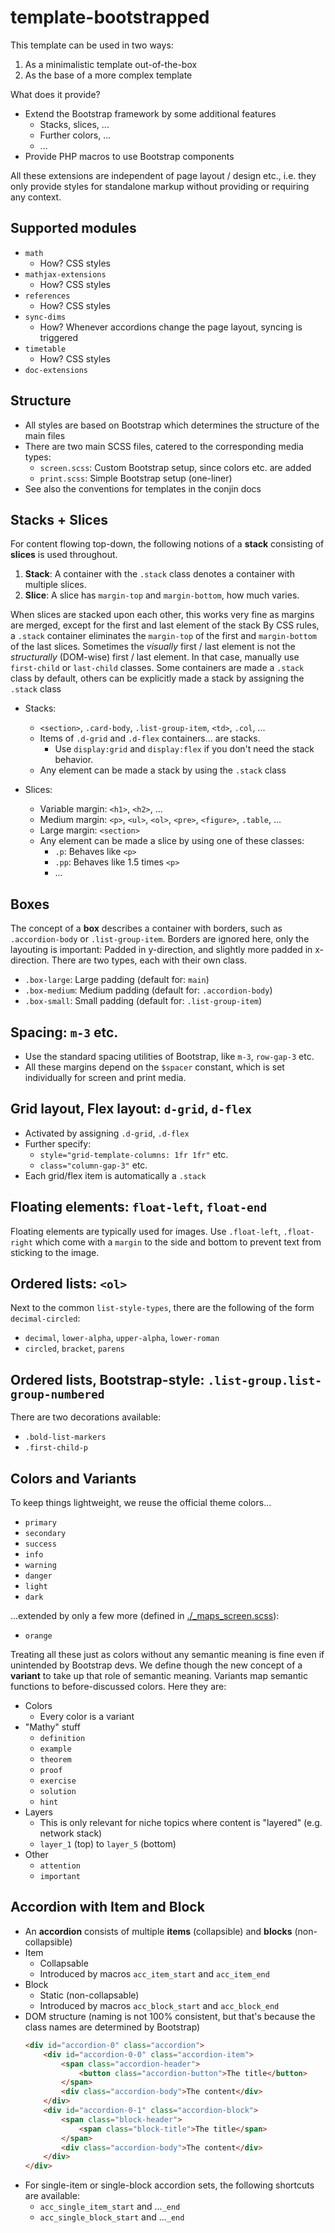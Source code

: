 # template-bootstrapped

This template can be used in two ways:
1. As a minimalistic template out-of-the-box
2. As the base of a more complex template

What does it provide?
- Extend the Bootstrap framework by some additional features
    - Stacks, slices, ...
    - Further colors, ...
    - ...
- Provide PHP macros to use Bootstrap components

All these extensions are independent of page layout / design etc., i.e. they only provide styles for standalone markup without providing or requiring any context.


## Supported modules
- `math`
    - How? CSS styles
- `mathjax-extensions`
    - How? CSS styles
- `references`
    - How? CSS styles
- `sync-dims`
    - How? Whenever accordions change the page layout, syncing is triggered
- `timetable`
    - How? CSS styles
- `doc-extensions`


## Structure
- All styles are based on Bootstrap which determines the structure of the main files
- There are two main SCSS files, catered to the corresponding media types:
    - `screen.scss`: Custom Bootstrap setup, since colors etc. are added
    - `print.scss`: Simple Bootstrap setup (one-liner) 
- See also the conventions for templates in the conjin docs


## Stacks + Slices
For content flowing top-down, the following notions of a **stack** consisting of **slices** is used throughout.

1. **Stack**: A container with the `.stack` class denotes a container with multiple slices.
2. **Slice**: A slice has `margin-top` and `margin-bottom`, how much varies.

When slices are stacked upon each other, this works very fine as margins are merged, except for the first and last element of the stack By CSS rules, a `.stack` container eliminates the `margin-top` of the first and `margin-bottom` of the last slices. Sometimes the *visually* first / last element is not the *structurally* (DOM-wise) first / last element. In that case, manually use `first-child` or `last-child` classes. Some containers are made a `.stack` class by default, others can be explicitly made a stack by assigning the `.stack` class

- Stacks:
    - `<section>`, `.card-body`, `.list-group-item`, `<td>`, `.col`, ...
    - Items of `.d-grid` and `.d-flex` containers... are stacks.
        - Use `display:grid` and `display:flex` if you don't need the stack behavior.
    - Any element can be made a stack by using the `.stack` class

- Slices:
    - Variable margin: `<h1>`, `<h2>`, ...
    - Medium margin: `<p>`, `<ul>`, `<ol>`, `<pre>`, `<figure>`, `.table`, ...
    - Large margin: `<section>`
    - Any element can be made a slice by using one of these classes:
        - `.p`: Behaves like `<p>`
        - `.pp`: Behaves like 1.5 times `<p>`
        - ...


## Boxes
The concept of a **box** describes a container with borders, such as `.accordion-body` or `.list-group-item`. Borders are ignored here, only the layouting is important: Padded in y-direction, and slightly more padded in x-direction. There are two types, each with their own class.
- `.box-large`:  Large  padding (default for: `main`)
- `.box-medium`: Medium padding (default for: `.accordion-body`)
- `.box-small`:  Small  padding (default for: `.list-group-item`)


## Spacing: `m-3` etc. 
- Use the standard spacing utilities of Bootstrap, like `m-3`, `row-gap-3` etc.
- All these margins depend on the `$spacer` constant, which is set individually for screen and print media.


## Grid layout, Flex layout: `d-grid`, `d-flex`
- Activated by assigning `.d-grid`, `.d-flex`
- Further specify:
    - `style="grid-template-columns: 1fr 1fr"` etc.
    - `class="column-gap-3"` etc.
- Each grid/flex item is automatically a `.stack`


## Floating elements: `float-left`, `float-end`
Floating elements are typically used for images. Use `.float-left`, `.float-right` which come with a `margin` to the side and bottom to prevent text from sticking to the image.


## Ordered lists: `<ol>` 
Next to the common `list-style-types`, there are the following of the form `decimal-circled`:
- `decimal`, `lower-alpha`, `upper-alpha`, `lower-roman`
- `circled`, `bracket`, `parens`


## Ordered lists, Bootstrap-style: `.list-group.list-group-numbered`
There are two decorations available:
- `.bold-list-markers`
- `.first-child-p`


## Colors and Variants
To keep things lightweight, we reuse the official theme colors...
- `primary`
- `secondary`
- `success`
- `info`
- `warning`
- `danger`
- `light`
- `dark`

...extended by only a few more (defined in [./_maps_screen.scss](./scss/constants/_maps_screen.scss)):
- `orange`

Treating all these just as colors without any semantic meaning is fine even if unintended by Bootstrap devs. We define though the new concept of a **variant** to take up that role of semantic meaning. Variants map semantic functions to before-discussed colors. Here they are:
- Colors
    - Every color is a variant
- "Mathy" stuff
    - `definition`
    - `example`
    - `theorem`
    - `proof`
    - `exercise`
    - `solution`
    - `hint`
- Layers
    - This is only relevant for niche topics where content is "layered" (e.g. network stack)
    - `layer_1` (top) to `layer_5` (bottom)
- Other
    - `attention`
    - `important`


## Accordion with Item and Block
- An **accordion** consists of multiple **items** (collapsible) and **blocks** (non-collapsible)
- Item
    - Collapsable
    - Introduced by macros `acc_item_start` and `acc_item_end`
- Block
    - Static (non-collapsable)
    - Introduced by macros `acc_block_start` and `acc_block_end`
- DOM structure (naming is not 100% consistent, but that's because the class names are determined by Bootstrap)
    ```html
    <div id="accordion-0" class="accordion">
        <div id="accordion-0-0" class="accordion-item">
            <span class="accordion-header">
                <button class="accordion-button">The title</button>
            </span>
            <div class="accordion-body">The content</div>
        </div>
        <div id="accordion-0-1" class="accordion-block">
            <span class="block-header">
                <span class="block-title">The title</span>
            </span>
            <div class="accordion-body">The content</div>
        </div>
    </div>
    ```
- For single-item or single-block accordion sets, the following shortcuts are available:
    - `acc_single_item_start`  and ...`_end`
    - `acc_single_block_start` and ...`_end`